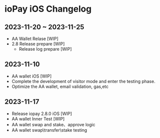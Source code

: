 # ioPay iOS Changelog


## 2023-11-20 ~ 2023-11-25
- AA Wallet Relase [WIP]
- 2.8 Release prepare [WIP]
  - Release log prepare [WIP]



## 2023-11-10

- AA wallet iOS [WIP]
- Complete the development of visitor mode and enter the testing phase.
- Optimize the AA wallet, email validation, gas,etc

## 2023-11-17
- Release iopay 2.8.0 iOS [WIP]
- AA wallet Inner Test [WIP]
- AA wallet swap and stake、approve logic
- AA wallet swap\transfer\stake testing
